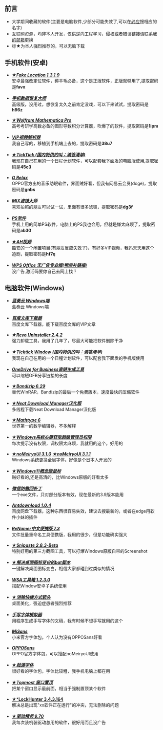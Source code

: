 ## 前言
- 大学期间收藏的软件(主要是电脑软件,少部分可能失效了,可以在<a href="https://www.bing.com">必应</a>搜相应的名字)  
- 互联网资源，均非本人开发，仅供逆向工程学习，侵权或者错误链接请联系<a href="mailto:elem@duck.com">我的邮箱</a>更换  
- 标★为本人强烈推荐的，可以无脑下载

## 手机软件(安卓)
- <a href="https://fudan.lanzoub.com/iewWw0ozxh0f">★***Fake Location 1.3.1.9***</a>  
安卓最强改定位软件，薅羊毛必备，这个是正版软件，正版就够用了,提取密码是**favx**
<br><br>
- <a href="https://fudan.lanzoub.com/i8Yew086wsza"> ***手机数据恢复大师*** </a>  
高级版，没用过，想恢复太久之前肯定没戏，可以下来试试，提取密码是**h96z**
<br><br>
- <a href="https://fudan.lanzoub.com/ib3fZ0opunud">★***Wolfram Mathematica Pro*** </a>  
高考考研学高数必备的图形导数积分计算器，吹爆了的软件，提取密码是**1ipm**
<br><br>
- <a href="https://fudan.lanzoub.com/i8PTB04vqtof">***VIP视频解析器*** </a>  
我自己写的，移植到手机端上去的，提取密码是**38u7**
<br><br>
- <a href="https://yxssp.lanzoui.com/b646033/?%3E">★***TickTick (国内特供的叫：滴答清单)***</a>  
我现在自己在用的一个日程计划软件，可以配套我下面发的电脑版使用,提取密码是**45c3**
<br><br>
- <a href="https://fudan.lanzoub.com/ihNdE082vdgb">***O Relax***</a>  
OPPO官方出的音乐助眠软件，界面贼好看，但我有网易云会员(doge)，提取密码是**gnbs**
<br><br>
- <a href="https://fudan.lanzoub.com/iSQd7082uote">***MIX滤镜大师***</a>  
喜欢拍照的朋友可以试一试，里面有很多滤镜，提取密码是**dg3f**
<br><br>
- <a href="https://fudan.lanzoub.com/iYaMq082te3c">***PS软件***</a>  
手机上用的简单PS软件，电脑上的PS我也会用，但就是嫌太麻烦了，提取密码是**ab30**
<br><br>
- <a href="https://fudan.lanzoub.com/iqwEp081sfad">★***AH视频***</a>  
酷安的一个闲置项目(有朋友反应失效了)，有好多VIP视频，我妈天天用这个追剧，提取密码是**hf7q**
<br><br>
- <a href="">***WPS Office 无广告专业版(稍后补链接)***</a>  
没广告,激活码要你自己去网上找？

## 电脑软件(Windows)
- <a href="https://fudan.lanzoub.com/iYZuf086rn6b">***蓝奏云 Windows端***</a>  
蓝奏云 Windows端
<br><br>
- <a href="https://fudan.lanzoub.com/iYzZ10jc8f4j">***百度文库下载器***</a>  
百度文库下载器，能下载百度文库的VIP文章
<br><br>
- <a href="https://fudan.lanzoub.com/iwaiD0ozxs0b">***★Revo Uninstaller 2.4.2***</a>  
强力卸载工具，我用了几年了，尽最大可能把软件删除干净
<br><br>
- <a href="https://fudan.lanzoub.com/iwaiD0ozxs0b">***★Ticktick Window (国内特供的叫：滴答清单)***</a>  
我现在自己在用的一个日程计划软件，可以配套我下面发的手机版使用
<br><br>
- <a href="https://fudan.lanzoub.com/i7HFS086ykqf">***OneDrive for Business直链生成工具***</a>  
可以缩短OFB分享链接的长度
<br><br>
- <a href="https://fudan.lanzoub.com/inFbk0oz09wb">★***Bandizip 6.29***</a>  
替代WinRAR，Bandizip的最后一个免费版本，速度最快的压缩软件
<br><br>
- <a href="https://fudan.lanzoub.com/iq5p60oz0nad">★***Neat Download Manager汉化版***</a>  
多线程下载Neat Download Manager汉化版
<br><br>
- <a href="https://fudan.lanzoub.com/iwGe90oz11if">★***Mathtype 6***</a>  
世界第一的数学编辑器，不多解释
<br><br>
- <a href="https://fudan.lanzoub.com/iFnh30oz19ej">★***Windows系统右键获取超级管理员权限***</a>  
每次提示没有权限，调权限太麻烦，我就用的这个，好用的
<br><br>
- <a href="https://fudan.lanzoub.com/iNrAm0oz2f3a">★***noMeiryoUI 3.1.0***</a> 
<a href="https://fudan.lanzoub.com/i3pPt0ozzlij">***★noMeiryoUI 3.1.1***</a>  
Windows系统更换全局字体，好像是个日本人开发的
<br><br>
- <a href="https://fudan.lanzoub.com/i7qsS0oz2l4h">★***Windows11概念版鼠标***</a>  
贼好看的,还是高清的，比Windows原版的好看太多
<br><br>
- <a href="https://fudan.lanzoub.com/ielZX0oz2sza">***微信防撤回补丁***</a>  
一个exe文件，只对部分版本有效，现在最新的3.9版本能用
<br><br>
- <a href="https://fudan.lanzoub.com/iG4sK0oz39da">***Antdownload 1.0.4***</a>  
百度网盘下载器，这种东西很容易失效，建议去搜最新的，或者在edge用软件小妹的插件
<br><br>
- <a href="https://fudan.lanzoub.com/iFP7v0p029yb">***ReNamer中文便携版 7.3***</a>  
文件批量重命名工具便携版，我用的很少，但是功能确实强大
<br><br>
- <a href="https://fudan.lanzoub.com/iInPR0oz4ina">★***Snipaste 2.8.3-Beta***</a>  
特别好用的第三方截图工具，可以打爆Windows原版自带的Screenshot
<br><br>
- <a href="https://fudan.lanzoub.com/iaD2o0oz4ref">★***解决桌面图标变白的bat脚本***</a>  
一键解决桌面图标变白，相信大家都碰到过类似的情况
<br><br>
- <a href="https://fudan.lanzoub.com/i1Iu20oz5e3c">***WSA工具箱 1.2.3.0***</a>  
搭配Window安卓子系统使用
<br><br>
- <a href="https://fudan.lanzoub.com/isfVi0oz60pg">★***消除快捷方式箭头***</a>  
桌面美化，强迫症患者强烈推荐
<br><br>
- <a href="https://fudan.lanzoub.com/iBZVv0oz682b">***手写字体模拟器***</a>  
用程序生成手写字体的文稿，我有时候不想手写就用的这个
<br><br>
- <a href="https://fudan.lanzoub.com/iv9xC0oz6emh">***MiSans***</a>  
小米官方字体包，个人认为没有OPPOSans好看
<br><br>
- <a href="https://fudan.lanzoub.com/i3phi0oz6epa">***OPPOSans***</a>  
OPPO官方字体包，可以搭配noMeiryoUI使用
<br><br>
- <a href="https://fudan.lanzoub.com/iR9Vi0oz6esd">★***起源字体***</a>  
很好看的字体包，字体比较粗，我手机电脑上都在用
<br><br>
- <a href="https://fudan.lanzoub.com/iYkHS0oz6e8d">★***Topmost 窗口置顶***</a>   
把某个窗口显示最前面，相当于强制置顶某个软件
<br><br>
- <a href="https://fudan.lanzoub.com/ivQxl0ozhh2b">★***LockHunter 3.4.3.164**</a>  
解决总是出现"xx软件正在运行"的冲突，无法删除的问题
<br><br>
- <a href="https://fudan.lanzoub.com/irwy60ozhmwb">★***驱动精灵 9.70***</a>  
我每次装机装驱动总用的软件，很好用而且没广告

